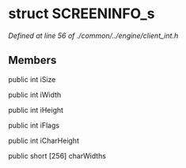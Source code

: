 # struct SCREENINFO_s

*Defined at line 56 of ./common/../engine/client_int.h*

## Members

public int iSize

public int iWidth

public int iHeight

public int iFlags

public int iCharHeight

public short [256] charWidths



